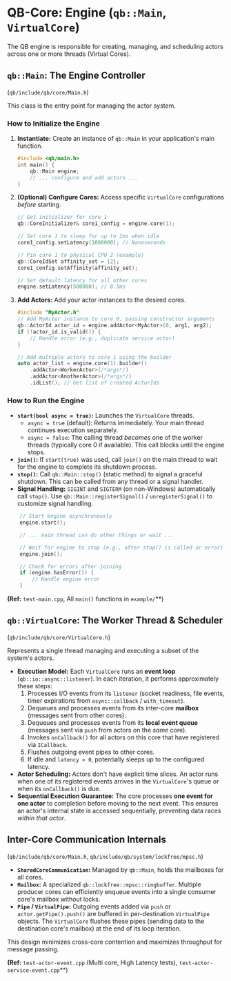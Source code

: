 # QB-Core: Engine (`qb::Main`, `VirtualCore`)

The QB engine is responsible for creating, managing, and scheduling actors across one or more threads (Virtual Cores).

## `qb::Main`: The Engine Controller

(`qb/include/qb/core/Main.h`)

This class is the entry point for managing the actor system.

### How to Initialize the Engine

1.  **Instantiate:** Create an instance of `qb::Main` in your application's main function.
    ```cpp
    #include <qb/main.h>
    int main() {
        qb::Main engine;
        // ... configure and add actors ...
    }
    ```
2.  **(Optional) Configure Cores:** Access specific `VirtualCore` configurations *before* starting.
    ```cpp
    // Get initializer for core 1
    qb::CoreInitializer& core1_config = engine.core(1);

    // Set core 1 to sleep for up to 1ms when idle
    core1_config.setLatency(1000000); // Nanoseconds

    // Pin core 1 to physical CPU 2 (example)
    qb::CoreIdSet affinity_set = {2};
    core1_config.setAffinity(affinity_set);

    // Set default latency for all other cores
    engine.setLatency(500000); // 0.5ms
    ```
3.  **Add Actors:** Add your actor instances to the desired cores.
    ```cpp
    #include "MyActor.h"
    // Add MyActor instance to core 0, passing constructor arguments
    qb::ActorId actor_id = engine.addActor<MyActor>(0, arg1, arg2);
    if (!actor_id.is_valid()) {
        // Handle error (e.g., duplicate service actor)
    }

    // Add multiple actors to core 1 using the builder
    auto actor_list = engine.core(1).builder()
        .addActor<WorkerActor>(/*args*/)
        .addActor<AnotherActor>(/*args*/)
        .idList(); // Get list of created ActorIds
    ```

### How to Run the Engine

*   **`start(bool async = true)`:** Launches the `VirtualCore` threads.
    *   `async = true` (default): Returns immediately. Your main thread continues execution separately.
    *   `async = false`: The calling thread *becomes* one of the worker threads (typically core 0 if available). This call blocks until the engine stops.
*   **`join()`:** If `start(true)` was used, call `join()` on the main thread to wait for the engine to complete its shutdown process.
*   **`stop()`:** Call `qb::Main::stop()` (static method) to signal a graceful shutdown. This can be called from any thread or a signal handler.
*   **Signal Handling:** `SIGINT` and `SIGTERM` (on non-Windows) automatically call `stop()`. Use `qb::Main::registerSignal()` / `unregisterSignal()` to customize signal handling.

```cpp
    // Start engine asynchronously
    engine.start();

    // ... main thread can do other things or wait ...

    // Wait for engine to stop (e.g., after stop() is called or error)
    engine.join();

    // Check for errors after joining
    if (engine.hasError()) {
        // Handle engine error
    }
```

**(Ref:** `test-main.cpp`, All `main()` functions in `example/`**)

## `qb::VirtualCore`: The Worker Thread & Scheduler

(`qb/include/qb/core/VirtualCore.h`)

Represents a single thread managing and executing a subset of the system's actors.

*   **Execution Model:** Each `VirtualCore` runs an **event loop** (`qb::io::async::listener`). In each iteration, it performs approximately these steps:
    1.  Processes I/O events from its `listener` (socket readiness, file events, timer expirations from `async::callback` / `with_timeout`).
    2.  Dequeues and processes events from its inter-core **mailbox** (messages sent from other cores).
    3.  Dequeues and processes events from its **local event queue** (messages sent via `push` from actors on the *same* core).
    4.  Invokes `onCallback()` for all actors on this core that have registered via `ICallback`.
    5.  Flushes outgoing event pipes to other cores.
    6.  If idle and `latency > 0`, potentially sleeps up to the configured latency.
*   **Actor Scheduling:** Actors don't have explicit time slices. An actor runs when one of its registered events arrives in the `VirtualCore`'s queue or when its `onCallback()` is due.
*   **Sequential Execution Guarantee:** The core processes **one event for one actor** to completion before moving to the next event. This ensures an actor's internal state is accessed sequentially, preventing data races *within that actor*.

## Inter-Core Communication Internals

(`qb/include/qb/core/Main.h`, `qb/include/qb/system/lockfree/mpsc.h`)

*   **`SharedCoreCommunication`:** Managed by `qb::Main`, holds the mailboxes for all cores.
*   **`Mailbox`:** A specialized `qb::lockfree::mpsc::ringbuffer`. Multiple producer cores can efficiently enqueue events into a single consumer core's mailbox without locks.
*   **`Pipe` / `VirtualPipe`:** Outgoing events added via `push` or `actor.getPipe().push()` are buffered in per-destination `VirtualPipe` objects. The `VirtualCore` flushes these pipes (sending data to the destination core's mailbox) at the end of its loop iteration.

This design minimizes cross-core contention and maximizes throughput for message passing.

**(Ref:** `test-actor-event.cpp` (Multi core, High Latency tests), `test-actor-service-event.cpp`**) 